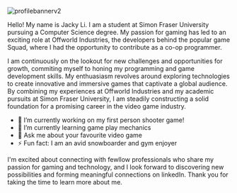 ![profilebannerv2](https://github.com/JwL-01/JwL-01/assets/38309953/949934e7-fd0e-43e8-8331-3ba3b61c32ba)

Hello! My name is Jacky Li. I am a student at Simon Fraser University pursuing a Computer Science degree. My passion for gaming has led to an exciting role at Offworld Industries, the developers behind the popular game Squad, where I had the opportunity to contribute as a co-op programmer. 

I am continuously on the lookout for new challenges and opportunities for growth, commiting myself to honing my programming and game development skills. My enthuasiasm revolves around exploring technologies to create innovative and immersive games that captivate a global audience. By combining my experiences at Offworld Industries and my academic pursuits at Simon Fraser University, I am steadily constructing a solid foundation for a promising career in the video game industry.

- 🔭 I’m currently working on my first person shooter game!
- 🌱 I’m currently learning game play mechanics
- 💬 Ask me about your favourite video game
- ⚡ Fun fact: I am an avid snowboarder and gym enjoyer

I'm excited about connecting with fewllow professionals who share my passion for gaming and technology, and I look forward to discovering new possibilities and forming meaningful connections on linkedIn. Thank you for taking the time to learn more about me.

<!--
**JwL-01/JwL-01** is a ✨ _special_ ✨ repository because its `README.md` (this file) appears on your GitHub profile.

Here are some ideas to get you started:

- 🔭 I’m currently working on ...
- 🌱 I’m currently learning ...
- 👯 I’m looking to collaborate on ...
- 🤔 I’m looking for help with ...
- 💬 Ask me about ...
- 📫 How to reach me: ...
- 😄 Pronouns: ...
- ⚡ Fun fact: ...
-->
